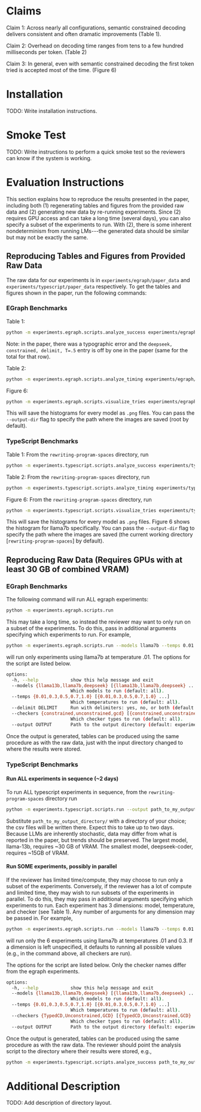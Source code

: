 # Claims
Claim 1: Across nearly all configurations, semantic constrained decoding delivers consistent and often dramatic improvements (Table 1). 

Claim 2: Overhead on decoding time ranges from tens to a few hundred milliseconds per token. (Table 2)

Claim 3: In general, even with semantic constrained decoding the first token tried is accepted most of the time. (Figure 6)

# Installation
TODO: Write installation instructions.

# Smoke Test
TODO: Write instructions to perform a quick smoke test so the reviewers can know if the system is working.

# Evaluation Instructions

This section explains how to reproduce the results presented in the paper, including both (1) regenerating tables and figures from the provided raw data and (2) generating new data by re-running experiments. Since (2) requires GPU access and can take a long time (several days), you can also specify a subset of the experiments to run. With (2), there is some inherent nondeterminism from running LMs---the generated data should be similar but may not be exactly the same.

## Reproducing Tables and Figures from Provided Raw Data
The raw data for our experiments is in `experiments/egraph/paper_data` and `experiments/typescript/paper_data` respectively. To get the tables and figures shown in the paper, run the following commands:

### EGraph Benchmarks
Table 1:
```bash
python -m experiments.egraph.scripts.analyze_success experiments/egraph/paper_data
```
Note: in the paper, there was a typographic error and the `deepseek, constrained, delimit, T=.5` entry is off by one in the paper (same for the total for that row).

Table 2:
```bash
python -m experiments.egraph.scripts.analyze_timing experiments/egraph/paper_data
```


Figure 6:
```bash
python -m experiments.egraph.scripts.visualize_tries experiments/egraph/paper_data
```
This will save the histograms for every model as `.png` files. You can pass the `--output-dir` flag to specify the path where the images are saved (root by default).


### TypeScript Benchmarks
Table 1:
From the `rewriting-program-spaces` directory, run
```bash
python -m experiments.typescript.scripts.analyze_success experiments/typescript/paper_data
```

Table 2:
From the `rewriting-program-spaces` directory, run
```bash
python -m experiments.typescript.scripts.analyze_timing experiments/typescript/paper_data
```


Figure 6:
From the `rewriting-program-spaces` directory, run
```bash
python -m experiments.typescript.scripts.visualize_tries experiments/typescript/paper_data
```
This will save the histograms for every model as `.png` files.
Figure 6 shows the histogram for llama7b specifically.
You can pass the `--output-dir` flag to specify the path where the images are saved (the current working directory [`rewriting-program-spaces`] by default).


## Reproducing Raw Data (Requires GPUs with at least 30 GB of combined VRAM)
### EGraph Benchmarks
The following command will run ALL egraph experiments:
```bash
python -m experiments.egraph.scripts.run
```
This may take a long time, so instead the reviewer may want to only run on a subset of the experiments. To do this, pass in additional arguments specifying which experiments to run. For example,
```bash
python -m experiments.egraph.scripts.run --models llama7b --temps 0.01
```
will run only experiments using llama7b at temperature .01. 
The options for the script are listed below.
```bash
options:
  -h, --help            show this help message and exit
  --models {llama13b,llama7b,deepseek} [{llama13b,llama7b,deepseek} ...]
                        Which models to run (default: all).
  --temps {0.01,0.3,0.5,0.7,1.0} [{0.01,0.3,0.5,0.7,1.0} ...]
                        Which temperatures to run (default: all).
  --delimit DELIMIT     Run with delimiters: yes, no, or both (default: both).
  --checkers {constrained,unconstrained,gcd} [{constrained,unconstrained,gcd} ...]
                        Which checker types to run (default: all).
  --output OUTPUT       Path to the output directory (default: experiments/egraph/data).
```

Once the output is generated, tables can be produced using the same procedure as with the raw data, just with the input directory changed to where the results were stored.

### TypeScript Benchmarks
#### Run ALL experiments in sequence (~2 days)
To run ALL typescript experiments in sequence, from the `rewriting-program-spaces` directory run 
```bash
python -m experiments.typescript.scripts.run --output path_to_my_output_directory/
```
Substitute `path_to_my_output_directory/` with a directory of your choice; the csv files will be written there.
Expect this to take up to two days.
Because LLMs are inherently stochastic, data may differ from what is reported in the paper, but trends should be preserved. 
The largest model, llama-13b, requires ~30 GB of VRAM.
The smallest model, deepseek-coder, requires ~15GB of VRAM.

#### Run SOME experiments, possibly in parallel
If the reviewer has limited time/compute, they may choose to run only a subset of the experiments.
Conversely, if the reviewer has a lot of compute and limited time, they may wish to run subsets of the experiments in parallel.
To do this, they may pass in additional arguments specifying which experiments to run.
Each experiment has 3 dimensions: model, temperature, and checker (see Table 1).
Any number of arguments for any dimension may be passed in.
For example,
```bash
python -m experiments.egraph.scripts.run --models llama7b --temps 0.01 0.3 --output path_to_my_output_directory/
```
will run only the 6 experiments using llama7b at temperatures .01 and 0.3.
If a dimension is left unspecified, it defaults to running all possible values (e.g., in the command above, all checkers are run).

The options for the script are listed below.
Only the checker names differ from the egraph experiments.
```bash
options:
  -h, --help            show this help message and exit
  --models {llama13b,llama7b,deepseek} [{llama13b,llama7b,deepseek} ...]
                        Which models to run (default: all).
  --temps {0.01,0.3,0.5,0.7,1.0} [{0.01,0.3,0.5,0.7,1.0} ...]
                        Which temperatures to run (default: all).
  --checkers {TypedCD,Unconstrained,GCD} [{TypedCD,Unconstrained,GCD} ...]
                        Which checker types to run (default: all).
  --output OUTPUT       Path to the output directory (default: experiments/egraph/data).
```

Once the output is generated, tables can be produced using the same procedure as with the raw data.
The reviewer should point the analysis script to the directory where their results were stored, e.g.,
```bash
python -m experiments.typescript.scripts.analyze_success path_to_my_output_directory/
```

# Additional Description
TODO: Add description of directory layout.